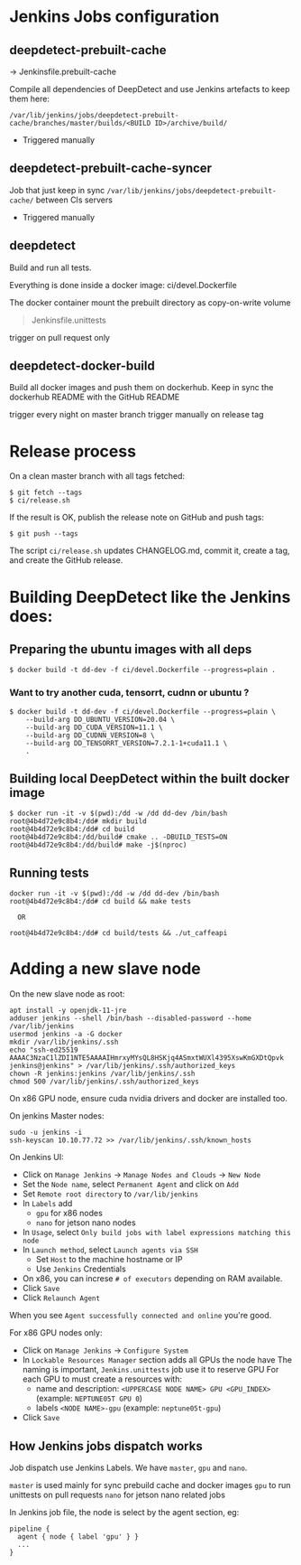 # Jenkins Jobs configuration

## deepdetect-prebuilt-cache


-> Jenkinsfile.prebuilt-cache

Compile all dependencies of DeepDetect and use Jenkins artefacts to keep them here:

```
/var/lib/jenkins/jobs/deepdetect-prebuilt-cache/branches/master/builds/<BUILD ID>/archive/build/
```

* Triggered manually

## deepdetect-prebuilt-cache-syncer

Job that just keep in sync `/var/lib/jenkins/jobs/deepdetect-prebuilt-cache/` between CIs servers

* Triggered manually


## deepdetect

Build and run all tests.

Everything is done inside a docker image: ci/devel.Dockerfile

The docker container mount the prebuilt directory as copy-on-write volume

> Jenkinsfile.unittests

trigger on pull request only

## deepdetect-docker-build

Build all docker images and push them on dockerhub.
Keep in sync the dockerhub README with the GitHub README

trigger every night on master branch
trigger manually on release tag

# Release process

On a clean master branch with all tags fetched:

```
$ git fetch --tags
$ ci/release.sh
```

If the result is OK, publish the release note on GitHub and push tags:

```
$ git push --tags
```

The script `ci/release.sh` updates CHANGELOG.md, commit it, create a tag, and
create the GitHub release.

# Building DeepDetect like the Jenkins  does:

## Preparing the ubuntu images with all deps

```
$ docker build -t dd-dev -f ci/devel.Dockerfile --progress=plain .
```

### Want to try another cuda, tensorrt, cudnn or ubuntu ?
```
$ docker build -t dd-dev -f ci/devel.Dockerfile --progress=plain \
    --build-arg DD_UBUNTU_VERSION=20.04 \
    --build-arg DD_CUDA_VERSION=11.1 \
    --build-arg DD_CUDNN_VERSION=8 \
    --build-arg DD_TENSORRT_VERSION=7.2.1-1+cuda11.1 \
    .
```

## Building local DeepDetect within the built docker image

```
$ docker run -it -v $(pwd):/dd -w /dd dd-dev /bin/bash
root@4b4d72e9c8b4:/dd# mkdir build
root@4b4d72e9c8b4:/dd# cd build
root@4b4d72e9c8b4:/dd/build# cmake .. -DBUILD_TESTS=ON
root@4b4d72e9c8b4:/dd/build# make -j$(nproc)
```

## Running tests

```
docker run -it -v $(pwd):/dd -w /dd dd-dev /bin/bash
root@4b4d72e9c8b4:/dd# cd build && make tests

  OR

root@4b4d72e9c8b4:/dd# cd build/tests && ./ut_caffeapi
```

# Adding a new slave node

On the new slave node as root:

```
apt install -y openjdk-11-jre
adduser jenkins --shell /bin/bash --disabled-password --home /var/lib/jenkins
usermod jenkins -a -G docker
mkdir /var/lib/jenkins/.ssh
echo "ssh-ed25519 AAAAC3NzaC1lZDI1NTE5AAAAIHmrxyMYsQL8HSKjq4ASmxtWUXl4395XswKmGXDtQpvk jenkins@jenkins" > /var/lib/jenkins/.ssh/authorized_keys
chown -R jenkins:jenkins /var/lib/jenkins/.ssh
chmod 500 /var/lib/jenkins/.ssh/authorized_keys
```

On x86 GPU node, ensure cuda nvidia drivers and docker are installed too.

On jenkins Master nodes:

```
sudo -u jenkins -i
ssh-keyscan 10.10.77.72 >> /var/lib/jenkins/.ssh/known_hosts
```
On Jenkins UI:

* Click on `Manage Jenkins` -> `Manage Nodes and Clouds` -> `New Node`
* Set the `Node name`, select `Permanent Agent` and click on `Add`
* Set `Remote root directory` to `/var/lib/jenkins`
* In `Labels` add 
  * `gpu` for x86 nodes
  * `nano` for jetson nano nodes
* In `Usage`, select `Only build jobs with label expressions matching this node`
* In `Launch method`, select `Launch agents via SSH`
  * Set `Host` to the machine hostname or IP
  * Use `Jenkins` Credentials
* On x86, you can increse `# of executors` depending on RAM available.
* Click `Save`
* Click `Relaunch Agent`

When you see `Agent successfully connected and online` you're good.

For x86 GPU nodes only:

* Click on `Manage Jenkins` -> `Configure System`
* In `Lockable Resources Manager` section adds all GPUs the node have
  The naming is important, `Jenkins.unittests` job use it to reserve GPU
  For each GPU to must create a resources with:
  * name and description: `<UPPERCASE NODE NAME> GPU <GPU_INDEX>` (example: `NEPTUNE05T GPU 0`)
  * labels `<NODE NAME>-gpu` (example: `neptune05t-gpu`)
* Click `Save`

## How Jenkins jobs dispatch works

Job dispatch use Jenkins Labels. We have `master`, `gpu` and `nano`.

`master` is used mainly for sync prebuild cache and docker images
`gpu` to run unittests on pull requests
`nano` for jetson nano related jobs

In Jenkins job file, the node is select by the agent section, eg:

```
pipeline {
  agent { node { label 'gpu' } }
  ...
}
```
